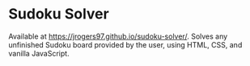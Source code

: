 # Sudoku Solver
Available at https://jrogers97.github.io/sudoku-solver/.
Solves any unfinished Sudoku board provided by the user, using HTML, CSS, and vanilla JavaScript.
